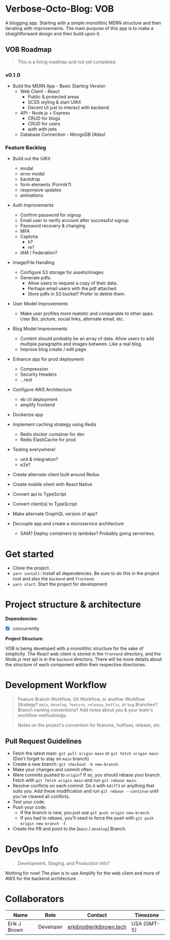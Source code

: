# Verbose-Octo-Blog: VOB

A blogging app. Starting with a simple monolithic MERN structure and then iterating with improvements. The main purpose of this app is to make a straightforward design and then build upon it.

## VOB Roadmap
> This is a living roadmap and not yet completed.

### v0.1.0
- Build the MERN App - Basic Starting Version
  * Web Client - React
    - Public & protected areas
    - SCSS styling & start UIKit
    - Decent UI just to interact with backend
  * API - Node.js + Express
    - CRUD for blogs
    - CRUD for users
    - auth with jwts
  * Database Connection - MongoDB (Atlas)

### Feature Backlog
- Build out the UIKit
  * modal
  * error modal
  * backdrop
  * form elements (Formik?)
  * responsive updates
  * animations

- Auth Improvements
  * Confirm password for signup
  * Email user to verify account after successful signup
  * Password recovery & changing
  * MFA
  * Captcha
    - h?
    - re?
  * IAM / Federation?

- Image/File Handling
  * Configure S3 storage for assets/images
  * Generate pdfs.
    - Allow users to request a copy of their data.
    - Perhaps email users with the pdf attached.
    - Store pdfs in S3 bucket? Prefer to delete them.

- User Model Improvements
  * Make user profiles more realistic and comparable to other apps. User Bio, picture, social links, alternate email, etc.

- Blog Model Improvements
  * Content should probably be an array of data. Allow users to add
  multiple paragraphs and images between. Like a real blog.
  * Improve blog create / edit page.

- Enhance app for prod deployment
  * Compression
  * Security Headers
  * ...rest

- Configure AWS Architecture
  * eb cli deployment
  * amplify frontend

- Dockerize app

- Implement caching strategy using Redis
  * Redis docker container for dev
  * Redis ElastiCache for prod

- Testing everywhere!
  * unit & integration?
  * e2e?

- Create alternate client built around Redux

- Create mobile client with React Native

- Convert api to TypeScript

- Convert client(s) to TypeScript

- Make alternate GraphQL version of app?

- Decouple app and create a microservice architecture
  * SAM? Deploy containers to lambdas? Probably going serverless.

# Get started
 * Clone the project.
 * `yarn install`: Install all dependencies. Be sure to do this in the project root and also the `backend` and `frontend`.
 * `yarn start`: Start the project for development

# Project structure & architecture

 **Dependencies:**

  - [x] concurrently

 **Project Structure:**

VOB is being developed with a monolithic structure for the sake of simplicity. The *React* web client is stored in the `frontend`
directory, and the *Node.js* rest api is in the `backend` directory. There will be more details about the structure of each
component within their respective directories.

# Development Workflow
> Feature Branch Workflow, Git Workflow, or another Workflow Strategy? `main`, `develop`, `feature`, `release`, `hotfix`, or `bug` Branches? Branch naming conventions? Add notes about you & your team's workflow methodology.

> Notes on the project's convention for features, hotfixes, release, etc.

## Pull Request Guidelines
   * Fetch the latest main: `git pull origin main` or `git fetch origin main` (Don't forget to stay on `main` branch)
   * Create a new branch: `git checkout -b new-branch`.
   * Make your changes and commit often.
   * Were commits pushed to `origin`? If so, you should rebase your branch. Fetch with `git fetch origin main` and run
   `git rebase main`.
   * Resolve conflicts on each commit. Do it with `kdiff3` or anything that suits you. Add these modification and run `git rebase --continue` until you've cleared all conflicts.
   * Test your code.
   * Push your code.
      - If the branch is new, you just use `git push origin new-branch`.
      - If you had to rebase, you'll need to force the push with `git push origin new-branch -f`.
   * Create the PR and point to the [`main` / `develop`] Branch.

# DevOps Info
> Development, Staging, and Production Info?

Nothing for now! The plan is to use Amplify for the web client and more of AWS for the backend architecture.

# Collaborators

| Name | Role | Contact | Timezone |
| --- | --- | --- | --- |
| Erik J Brown | Developer | erkjbro@erikjbrown.tech | USA (GMT-5) |
